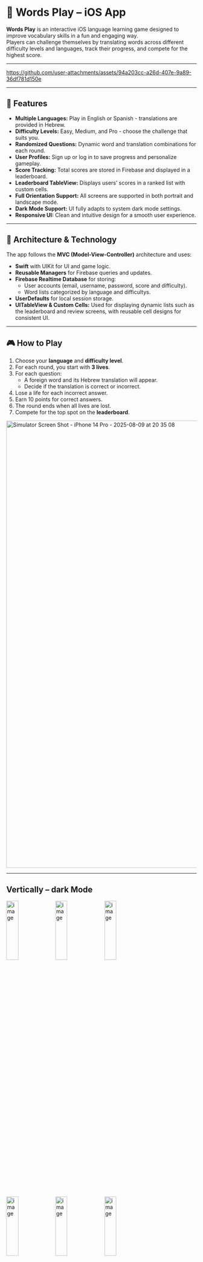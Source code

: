 # 🎯 Words Play – iOS App

**Words Play** is an interactive iOS language learning game designed to improve vocabulary skills in a fun and engaging way.  
Players can challenge themselves by translating words across different difficulty levels and languages, track their progress, and compete for the highest score.

---


https://github.com/user-attachments/assets/94a203cc-a26d-407e-9a89-36df781d150e


---
## 📱 Features

- **Multiple Languages:** Play in English or Spanish - translations are provided in Hebrew.
- **Difficulty Levels:** Easy, Medium, and Pro - choose the challenge that suits you.
- **Randomized Questions:** Dynamic word and translation combinations for each round.
- **User Profiles:** Sign up or log in to save progress and personalize gameplay.
- **Score Tracking:** Total scores are stored in Firebase and displayed in a leaderboard.
-  **Leaderboard TableView:** Displays users’ scores in a ranked list with custom cells.
- **Full Orientation Support:** All screens are supported in both portrait and landscape mode.
- **Dark Mode Support:** UI fully adapts to system dark mode settings.
- **Responsive UI:** Clean and intuitive design for a smooth user experience.

---

## 🧱 Architecture & Technology

The app follows the **MVC (Model-View-Controller)** architecture and uses:

- **Swift** with UIKit for UI and game logic.
- **Reusable Managers** for Firebase queries and updates.
- **Firebase Realtime Database** for storing:
  - User accounts (email, username, password, score and difficulty).
  - Word lists categorized by language and difficultys.
- **UserDefaults** for local session storage.
 - **UITableView & Custom Cells:** Used for displaying dynamic lists such as the leaderboard and review screens, with reusable cell designs for consistent UI.


---

## 🎮 How to Play

1. Choose your **language** and **difficulty level**.
2. For each round, you start with **3 lives**.
3. For each question:
   - A foreign word and its Hebrew translation will appear.
   - Decide if the translation is correct or incorrect.
4. Lose a life for each incorrect answer.
5. Earn 10 points for correct answers.
6. The round ends when all lives are lost.
7. Compete for the top spot on the **leaderboard**.
<img width="2556" height="1179" alt="Simulator Screen Shot - iPhone 14 Pro - 2025-08-09 at 20 35 08" src="" />

---
## Vertically – dark Mode
<img width="25%" height="20%" alt="image" src="https://github.com/user-attachments/assets/1bfcecba-eed4-4c8f-bb10-211e247f4586" />
<img width="25%" height="20%" alt="image" src="https://github.com/user-attachments/assets/21a78854-06fa-40c3-a6cf-6ab1ee8cc7ac" />
<img width="25%" height="20%" alt="image" src="https://github.com/user-attachments/assets/1f4a10a1-432d-4e38-b1c1-5fbde2421855" />
<img width="25%" height="20%" alt="image" src="https://github.com/user-attachments/assets/09b94071-59c3-430e-aa8a-b3d4c6cf326e" />
<img width="25%" height="20%" alt="image" src="https://github.com/user-attachments/assets/db82d623-a828-42da-aea1-0d355b35198a" />
<img width="25%" height="20%" alt="image" src="https://github.com/user-attachments/assets/94f4d30b-587c-431a-b4d6-34051ac9532f" />


## Horizontally – Light Mode
<img width="35%" height="30%" alt="image" src="https://github.com/user-attachments/assets/5cc4e169-2d39-4894-99ec-3490450a9c4b" />
<img width="35%" height="30%" alt="image" src="https://github.com/user-attachments/assets/fe42720d-d1d2-4f15-95bf-ebd2da656b46" />
<img width="35%" height="30%" alt="image" src="https://github.com/user-attachments/assets/08f660a9-f52c-4a26-bdf2-ca04b59819e7" />
<img width="35%" height="30%" alt="image" src="https://github.com/user-attachments/assets/added70a-f717-40e9-969d-defc043b5252" />
<img width="35%" height="30%" alt="image" src="https://github.com/user-attachments/assets/007ffcfd-a44f-4ca6-88e3-b912e0bd6e9e" />




---
## 📄 License
This project is licensed under the [MIT License](https://opensource.org/licenses/MIT).

## 👩‍💻 Developed By
**Shani Halali** - junior iOS Developer · Passionate about clean code, cinematic design, and building amazing user experiences


